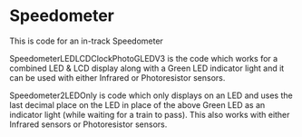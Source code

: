# Speedometer
This is code for an in-track Speedometer

SpeedometerLEDLCDClockPhotoGLEDV3 is the code which works for a combined LED & LCD display along with a Green LED indicator light
and it can be used with either Infrared or Photoresistor sensors.

Speedometer2LEDOnly is code which only displays on an LED and uses the last decimal place on the LED in place of the above Green LED
as an indicator light (while waiting for a train to pass).   This also works with either Infrared sensors or Photoresistor sensors.

